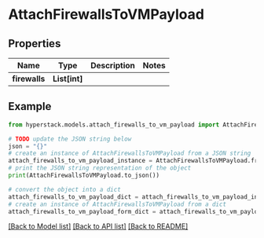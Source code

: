 # AttachFirewallsToVMPayload


## Properties

Name | Type | Description | Notes
------------ | ------------- | ------------- | -------------
**firewalls** | **List[int]** |  | 

## Example

```python
from hyperstack.models.attach_firewalls_to_vm_payload import AttachFirewallsToVMPayload

# TODO update the JSON string below
json = "{}"
# create an instance of AttachFirewallsToVMPayload from a JSON string
attach_firewalls_to_vm_payload_instance = AttachFirewallsToVMPayload.from_json(json)
# print the JSON string representation of the object
print(AttachFirewallsToVMPayload.to_json())

# convert the object into a dict
attach_firewalls_to_vm_payload_dict = attach_firewalls_to_vm_payload_instance.to_dict()
# create an instance of AttachFirewallsToVMPayload from a dict
attach_firewalls_to_vm_payload_form_dict = attach_firewalls_to_vm_payload.from_dict(attach_firewalls_to_vm_payload_dict)
```
[[Back to Model list]](../README.md#documentation-for-models) [[Back to API list]](../README.md#documentation-for-api-endpoints) [[Back to README]](../README.md)


